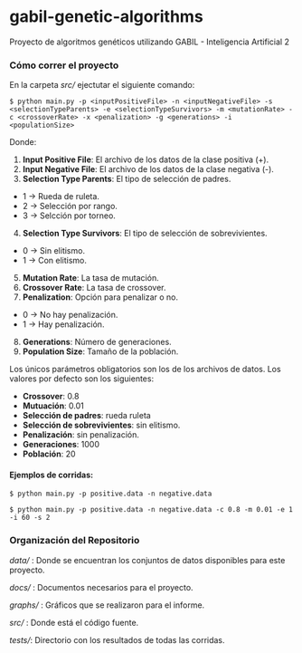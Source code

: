 # gabil-genetic-algorithms
Proyecto de algoritmos genéticos utilizando GABIL - Inteligencia Artificial 2

### Cómo correr el proyecto

En la carpeta _src/_ ejectutar el siguiente comando:

```
$ python main.py -p <inputPositiveFile> -n <inputNegativeFile> -s <selectionTypeParents> -e <selectionTypeSurvivors> -m <mutationRate> -c <crossoverRate> -x <penalization> -g <generations> -i <populationSize>
```

Donde:

1. **Input Positive File**: El archivo de los datos de la clase positiva (+).
2. **Input Negative File**: El archivo de los datos de la clase negativa (-).
3. **Selection Type Parents**: El tipo de selección de padres.

  * 1 -> Rueda de ruleta.
  * 2 -> Selección por rango.
  * 3 -> Selcción por torneo. 

4. **Selection Type Survivors**: El tipo de selección de sobrevivientes.

  * 0 -> Sin elitismo.
  * 1 -> Con elitismo.

5. **Mutation Rate**: La tasa de mutación.
6. **Crossover Rate**: La tasa de crossover.
7. **Penalization**: Opción para penalizar o no.

  * 0 -> No hay penalización.
  * 1 -> Hay penalización.
 
8. **Generations**: Número de generaciones.
9. **Population Size**: Tamaño de la población.
  
Los únicos parámetros obligatorios son los de los archivos de datos. Los valores por defecto son los siguientes:

* **Crossover**: 0.8
* **Mutuación**: 0.01
* **Selección de padres**: rueda ruleta
* **Selección de sobrevivientes**: sin elitismo.
* **Penalización**: sin penalización.
* **Generaciones**: 1000
* **Población**: 20


#### Ejemplos de corridas:


```
$ python main.py -p positive.data -n negative.data
```
```
$ python main.py -p positive.data -n negative.data -c 0.8 -m 0.01 -e 1 -i 60 -s 2
```

### Organización del Repositorio

_data/_ : Donde se encuentran los conjuntos de datos disponibles para este proyecto.

_docs/_ : Documentos necesarios para el proyecto.

_graphs/_ : Gráficos que se realizaron para el informe.

_src/_ : Donde está el código fuente.

_tests/_: Directorio con los resultados de todas las corridas.
